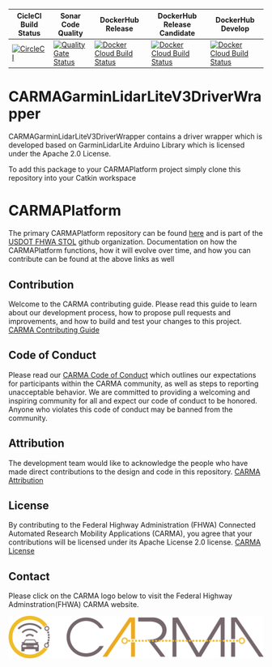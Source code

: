 | CicleCI Build Status | Sonar Code Quality | DockerHub Release | DockerHub Release Candidate | DockerHub Develop |
|------|-----|-----|-----|-----|
[![CircleCI](https://img.shields.io/circleci/build/gh/usdot-fhwa-stol/carma-garmin-lidar-lite-v3-driver-wrapper/develop?label=CircleCI)](https://app.circleci.com/pipelines/github/usdot-fhwa-stol/carma-garmin-lidar-lite-v3-driver-wrapper?branch=develop) | [![Quality Gate Status](https://sonarcloud.io/api/project_badges/measure?project=usdot-fhwa-stol_CARMAGarminLidarLiteV3DriverWrapper&metric=alert_status)](https://sonarcloud.io/dashboard?id=usdot-fhwa-stol_CARMAGarminLidarLiteV3DriverWrapper) | [![Docker Cloud Build Status](https://img.shields.io/docker/cloud/build/usdotfhwastol/carma-garmin-lidar-lite-v3-driver-wrapper?label=carma-garmin-lidar-lite-v3-driver-wrapper)](https://hub.docker.com/repository/docker/usdotfhwastol/carma-garmin-lidar-lite-v3-driver-wrapper) | [![Docker Cloud Build Status](https://img.shields.io/docker/cloud/build/usdotfhwastolcandidate/carma-garmin-lidar-lite-v3-driver-wrapper?label=carma-garmin-lidar-lite-v3-driver-wrapper)](https://hub.docker.com/repository/docker/usdotfhwastolcandidate/carma-garmin-lidar-lite-v3-driver-wrapper) | [![Docker Cloud Build Status](https://img.shields.io/docker/cloud/build/usdotfhwastoldev/carma-garmin-lidar-lite-v3-driver-wrapper?label=carma-garmin-lidar-lite-v3-driver-wrapper)](https://hub.docker.com/repository/docker/usdotfhwastoldev/carma-garmin-lidar-lite-v3-driver-wrapper)


# CARMAGarminLidarLiteV3DriverWrapper
CARMAGarminLidarLiteV3DriverWrapper contains a driver wrapper which is developed based on GarminLidarLite Arduino Library which is licensed under the Apache 2.0 License.

To add this package to your CARMAPlatform project simply clone this repository into your Catkin workspace

# CARMAPlatform
The primary CARMAPlatform repository can be found [here](https://github.com/usdot-fhwa-stol/carma-platform) and is part of the [USDOT FHWA STOL](https://github.com/usdot-fhwa-stol/)
github organization. Documentation on how the CARMAPlatform functions, how it will evolve over time, and how you can contribute can be found at the above links as well

## Contribution
Welcome to the CARMA contributing guide. Please read this guide to learn about our development process, how to propose pull requests and improvements, and how to build and test your changes to this project. [CARMA Contributing Guide](https://github.com/usdot-fhwa-stol/carma-platform/blob/develop/Contributing.md) 

## Code of Conduct 
Please read our [CARMA Code of Conduct](https://github.com/usdot-fhwa-stol/carma-platform/blob/develop/Code_of_Conduct.md) which outlines our expectations for participants within the CARMA community, as well as steps to reporting unacceptable behavior. We are committed to providing a welcoming and inspiring community for all and expect our code of conduct to be honored. Anyone who violates this code of conduct may be banned from the community.

## Attribution
The development team would like to acknowledge the people who have made direct contributions to the design and code in this repository. [CARMA Attribution](https://github.com/usdot-fhwa-stol/carma-platform/blob/develop/ATTRIBUTION.txt) 

## License
By contributing to the Federal Highway Administration (FHWA) Connected Automated Research Mobility Applications (CARMA), you agree that your contributions will be licensed under its Apache License 2.0 license. [CARMA License](https://github.com/usdot-fhwa-stol/carma-platform/blob/develop/docs/License.md) 

## Contact
Please click on the CARMA logo below to visit the Federal Highway Adminstration(FHWA) CARMA website.

[![CARMA Image](https://raw.githubusercontent.com/usdot-fhwa-stol/carma-platform/develop/docs/image/CARMA_icon.png)](https://highways.dot.gov/research/research-programs/operations/CARMA)
